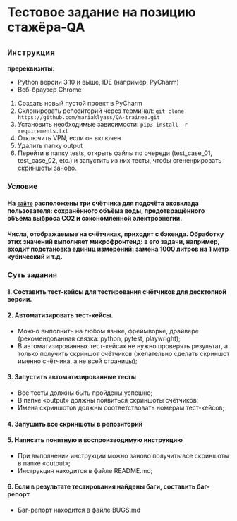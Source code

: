 # Тестовое задание на позицию стажёра-QA

## `Инструкция`
**пререквизиты**: 
- Python версии 3.10 и выше, IDE (например, PyCharm)
- Веб-браузер Chrome 
1. Создать новый пустой проект в PyCharm
2. Склонировать репозиторий через терминал:
`git clone https://github.com/mariaklyass/QA-trainee.git`
3. Установить необходимые зависимости: `pip3 install -r requirements.txt`
4. Отключить VPN, если он включен
5. Удалить папку output
6. Перейти в папку tests, открыть файлы по очереди (test_case_01, test_case_02, etc.) и запустить из них тесты, чтобы сгененрировать скриншоты заново.

### Условие
#### На [`сайте`](https://www.avito.ru/avito-care/eco-impact) расположены три счётчика для подсчёта эковклада пользователя: сохранённого объёма воды, предотвращённого объёма выброса CO2 и сэкономленной электроэнегии.
#### Числа, отображаемые на счётчиках, приходят с бэкенда. Обработку этих значений выполняет микрофронтенд: в его задачи, например, входит подстановка единиц измерений: замена 1000 литров на 1 метр кубический и т.д.

### Суть задания
#### 1. Составить тест-кейсы для тестирования счётчиков для десктопной версии.
#### 2. Автоматизировать тест-кейсы.
- Можно выполнить на любом языке, фреймворке, драйвере (рекомендованная связка: python, pytest, playwright);
- В автоматизированных тест-кейсах не нужно проверять результат, а только получить скриншот  счётчиков (желательно сделать скриншот именно счётчика, а не всей страницы);
#### 3. Запустить автоматизированные тесты
- Все тесты должны быть пройдены успешно;
- В папке «output» должны появиться скриншоты счётчиков;
- Имена скриншотов должны соответствовать номерам тест-кейсов;
#### 4. Запушить все скриншоты в репозиторий
#### 5. Написать понятную и воспроизводимую инструкцию
- При выполнении инструкции можно заново получить все скриншоты в папке «output»;
- Инструкция находится в файле README.md;
#### 6. Если в результате тестирования найдены баги, составить баг-репорт
- Баг-репорт находится в файле BUGS.md

